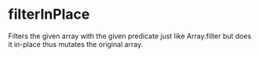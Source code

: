 # filterInPlace

Filters the given array with the given predicate just like Array.filter but does it in-place thus mutates the original array.
